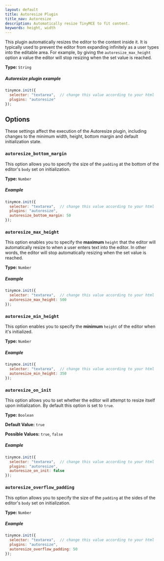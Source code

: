 ```yaml
---
layout: default
title: Autoresize Plugin
title_nav: Autoresize
description: Automatically resize TinyMCE to fit content.
keywords: height, width
---
```


This plugin automatically resizes the editor to the content inside it. It is typically used to prevent the editor from expanding infinitely as a user types into the editable area. For example, by giving the `autoresize_max_height` option a value the editor will stop resizing when the set value is reached.

**Type:** `String`

##### Autoresize plugin example

```js
tinymce.init({
  selector: "textarea",  // change this value according to your html
  plugins: "autoresize"
});
```

## Options

These settings affect the execution of the Autoresize plugin, including changes to the minimum width, height, bottom margin and default initialization state.

### `autoresize_bottom_margin`

This option allows you to specify the size of the `padding` at the bottom of the editor's `body` set on initialization.

**Type:** `Number`

##### Example

```js
tinymce.init({
  selector: "textarea",  // change this value according to your html
  plugins: "autoresize",
  autoresize_bottom_margin: 50
});
```

### `autoresize_max_height`

This option enables you to specify the **maximum** `height` that the editor will automatically resize to when a user enters text into the editor. In other words, the editor will stop automatically resizing when the set value is reached.

**Type:** `Number`

##### Example

```js
tinymce.init({
  selector: "textarea",  // change this value according to your html
  autoresize_max_height: 500
});
```

### `autoresize_min_height`

This option enables you to specify the **minimum** `height` of the editor when it's initialized.

**Type:** `Number`

##### Example

```js
tinymce.init({
  selector: "textarea",  // change this value according to your html
  autoresize_min_height: 350
});
```

### `autoresize_on_init`

This option allows you to set whether the editor will attempt to resize itself upon initialization. By default this option is set to `true`.

**Type:** `Boolean`

**Default Value:** `true`

**Possible Values:** `true`, `false`

##### Example

```js
tinymce.init({
  selector: "textarea",  // change this value according to your html
  plugins: "autoresize",
  autoresize_on_init: false
});
```

### `autoresize_overflow_padding`

This option allows you to specify the size of the `padding` at the sides of the editor's `body` set on initialization.

**Type:** `Number`

##### Example

```js
tinymce.init({
  selector: "textarea",  // change this value according to your html
  plugins: "autoresize",
  autoresize_overflow_padding: 50
});
```
